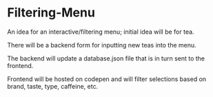 # Filtering-Menu

An idea for an interactive/filtering menu; initial idea will be for tea.

There will be a backend form for inputting new teas into the menu.

The backend will update a database.json file that is in turn sent to the frontend.

Frontend will be hosted on codepen and will filter selections based on brand, taste, type, caffeine, etc.
